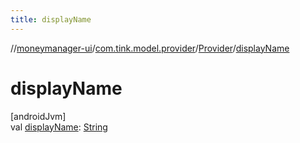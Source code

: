 ```yaml
---
title: displayName
---
```

//[moneymanager-ui](../../../index.html)/[com.tink.model.provider](../index.html)/[Provider](index.html)/[displayName](display-name.html)



# displayName



[androidJvm]\
val [displayName](display-name.html): [String](https://kotlinlang.org/api/latest/jvm/stdlib/kotlin/-string/index.html)




